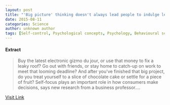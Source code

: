 ```yaml
---
layout: post
title: "'Big picture' thinking doesn't always lead people to indulge less, study says"
date: 2015-08-11
categories: Science
author: unknown author
tags: [Self-control, Psychological concepts, Psychology, Behavioural sciences, Cognition, Action (philosophy)]
---
```





#### Extract
>Buy the latest electronic gizmo du jour, or use that money to fix a leaky roof? Go out with friends, or stay home to catch-up on work to meet that looming deadline? And after you've finished that big project, do you treat yourself to a slice of chocolate cake or settle for a piece of fruit? Self-focus plays an important role in how consumers make decisions, says new research from a business professor....



[Visit Link](http://feeds.sciencedaily.com/~r/sciencedaily/~3/omf2ckvGL2g/140723162052.htm)


